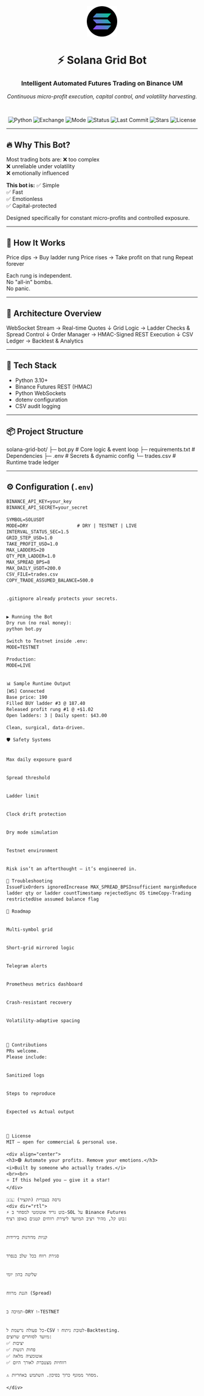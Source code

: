 <div align="center">

<img src="https://raw.githubusercontent.com/github/explore/main/topics/solana/solana.png" width="80" />

# ⚡ Solana Grid Bot

### Intelligent Automated Futures Trading on Binance UM

<em>Continuous micro-profit execution, capital control, and volatility harvesting.</em>

<br>

![Python](https://img.shields.io/badge/Python-3.10+-blue)
![Exchange](https://img.shields.io/badge/Binance-UM%20Futures-yellow)
![Mode](https://img.shields.io/badge/Mode-DRY%20%7C%20TESTNET%20%7C%20LIVE-red)
![Status](https://img.shields.io/badge/Status-Active%20Development-brightgreen)
![Last Commit](https://img.shields.io/github/last-commit/Shmuel18/solana-grid-bot?color=orange)
![Stars](https://img.shields.io/github/stars/Shmuel18/solana-grid-bot?style=social)
![License](https://img.shields.io/badge/License-MIT-lightgrey)

</div>

---

## 🔥 Why This Bot?

Most trading bots are:
❌ too complex  
❌ unreliable under volatility  
❌ emotionally influenced

**This bot is:**
✅ Simple  
✅ Fast  
✅ Emotionless  
✅ Capital-protected

Designed specifically for constant micro-profits and controlled exposure.

---

## 🚀 How It Works

Price dips → Buy ladder rung
Price rises → Take profit on that rung
Repeat forever

Each rung is independent.  
No "all-in" bombs.  
No panic.

---

## 🧠 Architecture Overview

WebSocket Stream → Real-time Quotes
↓
Grid Logic → Ladder Checks & Spread Control
↓
Order Manager → HMAC-Signed REST Execution
↓
CSV Ledger → Backtest & Analytics

---

## 🧰 Tech Stack

- Python 3.10+
- Binance Futures REST (HMAC)
- Python WebSockets
- dotenv configuration
- CSV audit logging

---

## 📦 Project Structure

solana-grid-bot/
├─ bot.py # Core logic & event loop
├─ requirements.txt # Dependencies
├─ .env # Secrets & dynamic config
└─ trades.csv # Runtime trade ledger

---

## ⚙️ Configuration (`.env`)

```dotenv
BINANCE_API_KEY=your_key
BINANCE_API_SECRET=your_secret

SYMBOL=SOLUSDT
MODE=DRY                  # DRY | TESTNET | LIVE
INTERVAL_STATUS_SEC=1.5
GRID_STEP_USD=1.0
TAKE_PROFIT_USD=1.0
MAX_LADDERS=20
QTY_PER_LADDER=1.0
MAX_SPREAD_BPS=8
MAX_DAILY_USDT=200.0
CSV_FILE=trades.csv
COPY_TRADE_ASSUMED_BALANCE=500.0


.gitignore already protects your secrets.


▶️ Running the Bot
Dry run (no real money):
python bot.py

Switch to Testnet inside .env:
MODE=TESTNET

Production:
MODE=LIVE


📊 Sample Runtime Output
[WS] Connected
Base price: 190
Filled BUY ladder #3 @ 187.40
Released profit rung #1 @ +$1.02
Open ladders: 3 | Daily spent: $43.00

Clean, surgical, data-driven.

🛡 Safety Systems


Max daily exposure guard


Spread threshold


Ladder limit


Clock drift protection


Dry mode simulation


Testnet environment


Risk isn’t an afterthought — it’s engineered in.

🐛 Troubleshooting
IssueFixOrders ignoredIncrease MAX_SPREAD_BPSInsufficient marginReduce ladder qty or ladder countTimestamp rejectedSync OS timeCopy-Trading restrictedUse assumed balance flag

🧭 Roadmap


Multi-symbol grid


Short-grid mirrored logic


Telegram alerts


Prometheus metrics dashboard


Crash-resistant recovery


Volatility-adaptive spacing



🤝 Contributions
PRs welcome.
Please include:


Sanitized logs


Steps to reproduce


Expected vs Actual output



📜 License
MIT — open for commercial & personal use.

<div align="center">
<h3>🟣 Automate your profits. Remove your emotions.</h3>
<i>Built by someone who actually trades.</i>
<br><br>
⭐ If this helped you — give it a star!
</div>

🇮🇱 גרסה בעברית (תקציר)
<div dir="rtl">
⚡ בוט גריד אוטומטי למסחר ב-SOL על Binance Futures
בוט קל, מהיר ויציב המיועד ליצירת רווחים קטנים באופן רציף:


קניות מדורגות בירידות


סגירת רווח בכל שלב בנפרד


שליטה בהון יומי


הגנת מרווח (Spread)


תמיכה ב-DRY ו-TESTNET


כל פעולה נרשמת ל-CSV לטובת ניתוח ו-Backtesting.
מיועד לסוחרים שרוצים:
✅ יציבות
✅ פחות רגשות
✅ אוטומציה מלאה
✅ רווחיות מצטברת לאורך היום

⚠ מסחר ממונף כרוך בסיכון. השתמש באחריות.

</div>
```
